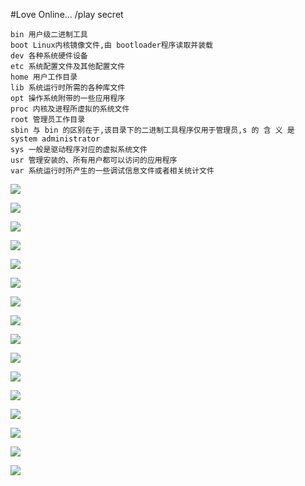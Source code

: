 #Love Online...
/play secret


```
bin 用户级二进制工具
boot Linux内核镜像文件,由 bootloader程序读取并装载
dev 各种系统硬件设备
etc 系统配置文件及其他配置文件
home 用户工作目录
lib 系统运行时所需的各种库文件
opt 操作系统附带的一些应用程序
proc 内核及进程所虚拟的系统文件
root 管理员工作目录
sbin 与 bin 的区别在于,该目录下的二进制工具程序仅用于管理员,s 的 含 义 是 system administrator
sys 一般是驱动程序对应的虚拟系统文件
usr 管理安装的、所有用户都可以访问的应用程序
var 系统运行时所产生的一些调试信息文件或者相关统计文件
```

![](http://www.bz55.com/uploads1/allimg/120402/1_120402151141_1.jpg)

![](http://e.hiphotos.baidu.com/image/pic/item/4ec2d5628535e5dd1b7515f071c6a7efce1b6240.jpg)

![](http://www.splitshire.com/wp-content/uploads/2014/05/SplitShire_IMG_4661-1152x759.jpg)

![](http://www.splitshire.com/wp-content/uploads/2015/03/SplitShire-8098-1800x1200-970x500.jpg)

![](http://www.splitshire.com/wp-content/uploads/2015/10/SplitShire-8449-1800x1200-970x500.jpg)

![](http://www.splitshire.com/wp-content/uploads/2015/10/SplitShire-8445-1800x1200-970x500.jpg)

![](http://www.splitshire.com/wp-content/uploads/2015/03/SplitShire-5390-1800x1200-970x500.jpg)

![](http://www.splitshire.com/wp-content/uploads/2015/10/SplitShire-7581-1800x1200-970x500.jpg)
 
![](http://www.splitshire.com/wp-content/uploads/2015/10/SplitShire-7485-1800x1200-970x500.jpg)
 
![](http://jenellbstewart.com/wp-content/uploads/2015/03/cool-love-hd-wallpapers-background.jpg)

![](http://www.splitshire.com/wp-content/uploads/2015/10/IMG_7786-1800x1200-970x500.jpg)

![](http://www.splitshire.com/wp-content/uploads/2015/06/SplitShire-5439-1800x1003-970x500.jpg)

![](http://www.splitshire.com/wp-content/uploads/2015/10/SplitShire-8214-1800x1200-970x500.jpg)

![](http://www.splitshire.com/wp-content/uploads/2015/10/SplitShire-55072-1800x1200-970x500.jpg)

![](http://www.splitshire.com/wp-content/uploads/2015/10/SplitShire-8159-1800x1200-970x500.jpg)

![](http://www.splitshire.com/wp-content/uploads/2015/10/SplitShire-8339-1800x1200-970x500.jpg)
